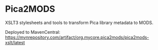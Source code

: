Pica2MODS
=========
XSLT3 stylesheets and tools to transform Pica library metadata to MODS.


Deployed to MavenCentral:  
https://mvnrepository.com/artifact/org.mycore.pica2mods/pica2mods-xslt/latest
